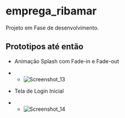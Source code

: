 # emprega_ribamar

Projeto em Fase de desenvolvimento.

## Prototipos até então
* Animação Splash com Fade-in e Fade-out
* - ![Screenshot_13](https://github.com/jcr04/Emprega-Ribamar.Flutter/assets/70778525/deb5b550-d84c-47d7-8d20-1f0ef45ce7d4)

* Tela de Login Inicial
* - ![Screenshot_14](https://github.com/jcr04/Emprega-Ribamar.Flutter/assets/70778525/14d44cb4-e799-4b17-8657-086bfbc7b14a)

